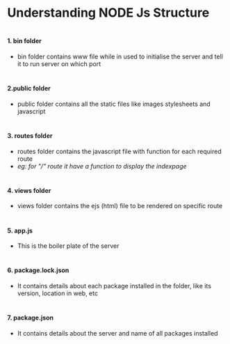# Understanding NODE Js Structure
#
#### 1. bin folder
- bin folder contains www file while in used to initialise the server and tell it to run server on which port
#
#### 2.public folder
- public folder contains all the static files like images stylesheets and javascript

#
#### 3. routes folder
- routes folder contains the javascript file with function for each required route
- _eg: for "/" route it have a function to display the indexpage_

#
#### 4. views folder
- views folder contains the ejs (html) file to be rendered on specific route

#
#### 5. app.js
- This is the boiler plate of the server

#
#### 6. package.lock.json 
- It contains details about each package installed in the folder, like its version, location in web, etc

#
#### 7. package.json
- It contains details about the server and name of all packages installed





